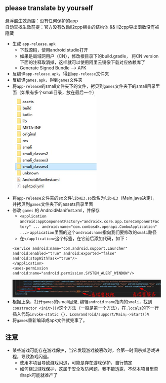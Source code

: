 
## please translate by yourself
悬浮窗生效范围：没有任何保护的app </br>
自动查找生效前提：官方没有改动il2cpp相关的结构体 && il2cpp导出函数没有被隐藏 </br>






* 生成 `app-release.apk`
    * 下载源码，使用android studio打开
    * 如果是局域网用户（CN），修改根目录下的build.gradle， 将CN version下面的注释取消掉，这样就可以使用阿里云镜像下载对应依赖库了
    * Generate Signed Bundle --> APK
* 反编译`app-release.apk`，得到`app-release`文件夹
* 反编译`games.apk`，得到`games`文件夹
* 将`app-release`的smali文件夹下的文件，拷贝到`games`文件夹下的smali目录里面（如果有多个smali目录，放在最后一个） </br>
    ![image](img/03.jpg)
* 将`app-release`文件夹的so文件`libHI3.so`改名为`libHI3`（Main.java决定），并拷贝到`games`文件夹下的assets目录里面
* 修改 `games` 的 AndroidManifest.xml，并保存
    * `<application android:appComponentFactory="androidx.core.app.CoreComponentFactory" ... android:name="com.combosdk.openapi.ComboApplication" ...>`  `application`里面的这个`android:name`指向我们要修改的`smali`路径
    * 在`</application>`这个标签，在它前后添加代码，如下：
    ```
    <service android:name="com.android.support.Launcher" android:enabled="true" android:exported="false" android:stopWithTask="true"/>
    </application>
    <uses-permission android:name="android.permission.SYSTEM_ALERT_WINDOW"/>
    ```
    ![image](img/02.jpg)
* 根据上条，打开`games`的smali目录, 编辑`android:name`指向的`smali`，找到`constructor <init>()V`这个方法（一般是第一个方法），在`.locals`的下一行插入代码`invoke-static {}, Lcom/android/support/Main;->Start()V` 
* 将`games`重新编译成apk文件就完事了。

## 注意
* 某些游戏可能存在游戏保护，当它发现游戏被篡改时，会第一时间杀掉游戏进程，导致游戏闪退。
    * 使用本项目导致游戏闪退，可能是存在游戏保护，自行搞定
    * 如何绕过游戏保护，这属于安全攻防问题，我不能透露，不然本项目里菜单apk可能就难产了

